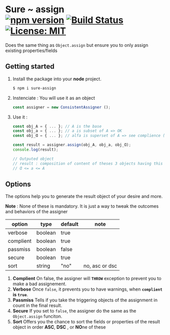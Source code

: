 # Sure ~ assign <br/>[![npm version](https://badge.fury.io/js/sure-assign.svg)](https://badge.fury.io/js/rehookt) [![Build Status](https://app.travis-ci.com/ManuUseGitHub/sure-assign.svg?branch=master)](https://app.travis-ci.com/ManuUseGitHub/sure-assign) [![License: MIT](https://img.shields.io/badge/License-MIT-61dafb.svg)](https://github.com/ManuUseGitHub/sure-assign/blob/master/LICENSE)

Does the same thing as `Object.assign` but ensure you to only assign existing properties/fields

## Getting started

1. Install the package into your <b>node</b> project.
    ```bash
    $ npm i sure-assign
    ```
2. Instenciate :
    You will use it as an object
    ```js
    const assigner = new ConsistentAssigner ();
    ```
3. Use it :
    ```js
    const obj_A = { ... }; // A is the base
    const obj_a = { ... }; // a is subset of A => OK
    const obj_Ɑ = { ... }; // alfa is superset of A => see complience (*)

    const result = assigner.assign(obj_A, obj_a, obj_Ɑ);
    console.log(result);
    
    // Outputed object
    // result : composition of content of theses 3 objects having this relation:
    // Ɑ <= a <= A
    ```
## Options
The options help you to generate the result object of your desire and more. 

**Note** : 
None of these is mandatory. It is just a way to tweak the outcomes and behaviors of the assigner

|option|type|default|note|
|-|-|-|-|
|verbose|boolean|true||
|complient|boolean|true||
|passmiss|boolean|false||
|secure|boolean|true||
|sort|string|"no"|no, asc or dsc|

1. **Complient**
    On false, the assigner will **`THROW`** exception to prevent you to make a bad assignement.
2. **Verbose**
    Once `false`, it prevents you to have warnings, when **`complient` is `true`**.
3. **Passmiss**
   Tells if you take the triggering objects of the assignment in count in the final result.
4. **Secure**
   If you set to `false`, the assigner do the same as the `Object.assign` funciton.
5. **Sort**
   Offers you the chance to sort the fields or properties of the result object in order **ASC**, **DSC** , or **NO**ne of these
